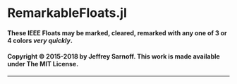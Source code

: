 # RemarkableFloats.jl

#### These IEEE Floats may be marked, cleared, remarked with any one of 3 or 4 colors _very quickly_. 

#### Copyright © 2015-2018 by Jeffrey Sarnoff. This work is made available under The MIT License.

----
